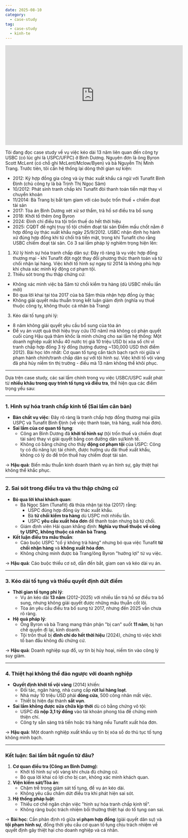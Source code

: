 ```yaml
---
date: 2025-08-10
category:
  - case-study
tag:
  - case-study
  - kinh-te
---
```


<iframe width="560" height="315" src="https://www.youtube.com/embed/c8rS0L6lA9g?si=FR-pR4T8Z0pTY5KU" title="YouTube video player" frameborder="0" allow="accelerometer; autoplay; clipboard-write; encrypted-media; gyroscope; picture-in-picture; web-share" referrerpolicy="strict-origin-when-cross-origin" allowfullscreen></iframe>

Tôi đang đọc case study về vụ việc kéo dài 13 năm liên quan đến công ty USBC (có lúc ghi là USPC/UFPC) ở Bình Dương. Nguyên đơn là ông Byron Scott McLent (có chỗ ghi McLent/Mclow/Byen) và bà Nguyễn Thị Minh Trang.
Trước tiên, tôi cần hệ thống lại dòng thời gian sự kiện:

- 2012: Ký hợp đồng gia công và ủy thác xuất khẩu cá ngừ với Tunafit Bình Định (chủ công ty là bà Trịnh Thị Ngọc Sâm)
- 10/2012: Phát sinh tranh chấp khi Tunafit đòi thanh toán tiền mặt thay vì chuyển khoản
- 11/2014: Bà Trang bị bắt tạm giam với cáo buộc trốn thuế + chiếm đoạt tài sản
- 2017: Tòa án Bình Dương xét xử sơ thẩm, trả hồ sơ điều tra bổ sung
- 2018: Khởi tố thêm ông Byron
- 2024: Đình chỉ điều tra tội trốn thuế do hết thời hiệu
- 2025: CQĐT đề nghị truy tố tội chiếm đoạt tài sản
  Điểm mấu chốt nằm ở hợp đồng ủy thác xuất khẩu ngày 25/9/2012. USBC nhận định họ hành xử đúng hợp đồng khi từ chối trả tiền mặt, trong khi Tunafit cho rằng USBC chiếm đoạt tài sản.
  Có 3 sai lầm pháp lý nghiêm trọng hiện lên:

1. Xử lý hình sự hóa tranh chấp dân sự: Đây rõ ràng là vụ việc hợp đồng thương mại - khi Tunafit đột ngột thay đổi phương thức thanh toán và từ chối nhận lại hàng. Việc khởi tố hình sự ngay từ 2014 là không phù hợp khi chưa xác minh kỹ động cơ phạm tội.
2. Thiếu sót trong thu thập chứng cứ:

- Không xác minh việc bà Sâm từ chối kiểm tra hàng (dù USBC nhiều lần mời)
- Bỏ qua lời khai tại tòa 2017 của bà Sâm thừa nhận hợp đồng ủy thác
- Không giải quyết mâu thuẫn trong kết luận giám định (nghĩa vụ thuế thuộc công ty, không thuộc cá nhân bà Trang)

3. Kéo dài tố tụng phi lý:

- 8 năm không giải quyết yêu cầu bổ sung của tòa án
- Để vụ án vượt quá thời hiệu truy cứu (10 năm) mà không có phán quyết cuối cùng
  Hậu quả thảm khốc là minh chứng cho sai lầm hệ thống: Một doanh nghiệp xuất khẩu 40 nước trị giá 10 triệu USD bị xóa sổ chỉ vì tranh chấp hợp đồng 3 tỷ đồng (tương đương ~130,000 USD thời điểm 2012).
  Bài học lớn nhất: Cơ quan tố tụng cần tách bạch rạch ròi giữa vi phạm hành chính/tranh chấp dân sự với tội hình sự. Việc khởi tố vội vàng đã phá hủy niềm tin thị trường - điều mà 13 năm không thể khôi phục.

---

Dựa trên case study, các sai lầm chính trong vụ việc USBC/USPC xuất phát từ **nhiều khâu trong quy trình tố tụng và điều tra**, thể hiện qua các điểm trọng yếu sau:

---

### **1. Hình sự hóa tranh chấp kinh tế (Sai lầm căn bản)**

- **Bản chất vụ việc**: Đây rõ ràng là tranh chấp hợp đồng thương mại giữa USPC và Tunafit Bình Định (về việc thanh toán, trả hàng, xuất hóa đơn).
- **Sai lầm của cơ quan tố tụng**:
  - Công an Bình Dương đã **khởi tố hình sự** (tội trốn thuế và chiếm đoạt tài sản) thay vì giải quyết bằng con đường dân sự/kinh tế.
  - Không có bằng chứng cho thấy **động cơ phạm tội** của USPC: Công ty có đủ năng lực tài chính, được hưởng ưu đãi thuế xuất khẩu, không có lý do để trốn thuế hay chiếm đoạt tài sản.

→ **Hậu quả**: Biến mâu thuẫn kinh doanh thành vụ án hình sự, gây thiệt hại không thể khắc phục.

---

### **2. Sai sót trong điều tra và thu thập chứng cứ**

- **Bỏ qua lời khai khách quan**:
  - Bà Ngọc Sâm (Tunafit) đã thừa nhận tại tòa (2017) rằng:
    - USPC đúng hợp đồng ủy thác xuất khẩu.
    - Bà **từ chối kiểm tra hàng** dù USPC mời nhiều lần.
    - USPC **yêu cầu xuất hóa đơn** để thanh toán nhưng bà từ chối.
  - Giám định viên Hải quan khẳng định: **Nghĩa vụ thuế thuộc về công ty USPC, không thuộc cá nhân bà Trang**.
- **Kết luận điều tra mâu thuẫn**:
  - Cáo buộc USPC "cố ý không trả hàng" nhưng bỏ qua việc Tunafit **từ chối nhận hàng** và **không xuất hóa đơn**.
  - Không chứng minh được bà Trang/ông Byron "hưởng lợi" từ vụ việc.

→ **Hậu quả**: Cáo buộc thiếu cơ sở, dẫn đến bắt, giam oan và kéo dài vụ án.

---

### **3. Kéo dài tố tụng và thiếu quyết định dứt điểm**

- **Thời gian tố tụng phi lý**:
  - Vụ án kéo dài **13 năm** (2012–2025) với nhiều lần trả hồ sơ điều tra bổ sung, nhưng không giải quyết được những mâu thuẫn cốt lõi.
  - Tòa án yêu cầu điều tra bổ sung từ 2017, nhưng đến 2025 vẫn chưa rõ ràng.
- **Hệ quả pháp lý**:
  - Ông Byron và bà Trang mang thân phận "bị can" suốt **11 năm**, bị hạn chế quyền đi lại, kinh doanh.
  - Tội trốn thuế bị **đình chỉ do hết thời hiệu** (2024), chứng tỏ việc khởi tố ban đầu không đủ chứng cứ.

→ **Hậu quả**: Doanh nghiệp sụp đổ, uy tín bị hủy hoại, niềm tin vào công lý suy giảm.

---

### **4. Thiệt hại không thể đảo ngược với doanh nghiệp**

- **Quyết định khởi tố vội vàng** (2014) khiến:
  - Đối tác, ngân hàng, nhà cung cấp **rút lui hàng loạt**.
  - Nhà máy 10 triệu USD phải **đóng cửa**, 500 công nhân mất việc.
  - Thiết bị hiện đại thành **sắt vụn**.
- **Sai lầm không được sửa chữa kịp thời** dù có bằng chứng vô tội:
  - USPC đã **nộp 3,1 tỷ đồng** vào tài khoản phong tỏa để chứng minh thiện chí.
  - Công ty sẵn sàng trả tiền hoặc trả hàng nếu Tunafit xuất hóa đơn.

→ **Hậu quả**: Một doanh nghiệp xuất khẩu uy tín bị xóa sổ do thủ tục tố tụng không minh bạch.

---

### **Kết luận: Sai lầm bắt nguồn từ đâu?**

1. **Cơ quan điều tra (Công an Bình Dương)**:
   - Khởi tố hình sự vội vàng khi chưa đủ chứng cứ.
   - Bỏ qua lời khai có lợi cho bị can, không xác minh khách quan.
2. **Viện kiểm sát/Tòa án**:
   - Chậm trễ trong giám sát tố tụng, để vụ án kéo dài.
   - Không yêu cầu chấm dứt điều tra khi phát hiện sai sót.
3. **Hệ thống pháp luật**:
   - Thiếu cơ chế ngăn chặn việc "hình sự hóa tranh chấp kinh tế".
   - Không ràng buộc trách nhiệm bồi thường thiệt hại do tố tụng oan sai.

→ **Bài học**: Cần phân định rõ giữa **vi phạm hợp đồng** (giải quyết dân sự) và **tội phạm hình sự**, đồng thời yêu cầu cơ quan tố tụng chịu trách nhiệm về quyết định gây thiệt hại cho doanh nghiệp và cá nhân.
